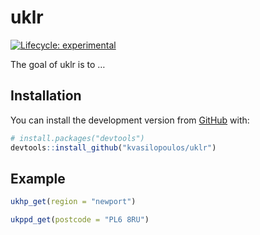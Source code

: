 
<!-- README.md is generated from README.Rmd. Please edit that file -->

# uklr

<!-- badges: start -->

[![Lifecycle:
experimental](https://img.shields.io/badge/lifecycle-experimental-orange.svg)](https://www.tidyverse.org/lifecycle/#experimental)
<!-- badges: end -->

The goal of uklr is to …

## Installation

You can install the development version from
[GitHub](https://github.com/) with:

``` r
# install.packages("devtools")
devtools::install_github("kvasilopoulos/uklr")
```

## Example

``` r
ukhp_get(region = "newport")

ukppd_get(postcode = "PL6 8RU")
```

